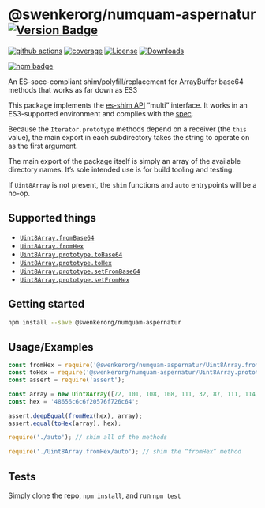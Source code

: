 # @swenkerorg/numquam-aspernatur <sup>[![Version Badge][npm-version-svg]][package-url]</sup>

[![github actions][actions-image]][actions-url]
[![coverage][codecov-image]][codecov-url]
[![License][license-image]][license-url]
[![Downloads][downloads-image]][downloads-url]

[![npm badge][npm-badge-png]][package-url]

An ES-spec-compliant shim/polyfill/replacement for ArrayBuffer base64 methods that works as far down as ES3

This package implements the [es-shim API](https://github.com/es-shims/api) “multi” interface. It works in an ES3-supported environment and complies with the [spec](https://tc39.es/proposal-arraybuffer-base64/).

Because the `Iterator.prototype` methods depend on a receiver (the `this` value), the main export in each subdirectory takes the string to operate on as the first argument.

The main export of the package itself is simply an array of the available directory names. It’s sole intended use is for build tooling and testing.

If `Uint8Array` is not present, the `shim` functions and `auto` entrypoints will be a no-op.

## Supported things

 - [`Uint8Array.fromBase64`](https://tc39.es/proposal-arraybuffer-base64/spec/#sec-uint8array.frombase64)
 - [`Uint8Array.fromHex`](https://tc39.es/proposal-arraybuffer-base64/spec/#sec-uint8array.fromhex)
 - [`Uint8Array.prototype.toBase64`](https://tc39.es/proposal-arraybuffer-base64/spec/#sec-uint8array.prototype.tobase64)
 - [`Uint8Array.prototype.toHex`](https://tc39.es/proposal-arraybuffer-base64/spec/#sec-uint8array.prototype.tohex)
 - [`Uint8Array.prototype.setFromBase64`](https://tc39.es/proposal-arraybuffer-base64/spec/#sec-uint8array.prototype.setfrombase64)
 - [`Uint8Array.prototype.setFromHex`](https://tc39.es/proposal-arraybuffer-base64/spec/#sec-uint8array.prototype.setfromhex)

## Getting started

```sh
npm install --save @swenkerorg/numquam-aspernatur
```

## Usage/Examples

```js
const fromHex = require('@swenkerorg/numquam-aspernatur/Uint8Array.fromHex');
const toHex = require('@swenkerorg/numquam-aspernatur/Uint8Array.prototype.toHex');
const assert = require('assert');

const array = new Uint8Array([72, 101, 108, 108, 111, 32, 87, 111, 114, 108, 100]);
const hex = '48656c6c6f20576f726c64';

assert.deepEqual(fromHex(hex), array);
assert.equal(toHex(array), hex);
```

```js
require('./auto'); // shim all of the methods

require('./Uint8Array.fromHex/auto'); // shim the “fromHex” method
```

## Tests
Simply clone the repo, `npm install`, and run `npm test`

[package-url]: https://npmjs.org/package/@swenkerorg/numquam-aspernatur
[npm-version-svg]: https://versionbadg.es/es-shims/@swenkerorg/numquam-aspernatur.svg
[deps-svg]: https://david-dm.org/es-shims/@swenkerorg/numquam-aspernatur.svg
[deps-url]: https://david-dm.org/es-shims/@swenkerorg/numquam-aspernatur
[dev-deps-svg]: https://david-dm.org/es-shims/@swenkerorg/numquam-aspernatur/dev-status.svg
[dev-deps-url]: https://david-dm.org/es-shims/@swenkerorg/numquam-aspernatur#info=devDependencies
[npm-badge-png]: https://nodei.co/npm/@swenkerorg/numquam-aspernatur.png?downloads=true&stars=true
[license-image]: https://img.shields.io/npm/l/@swenkerorg/numquam-aspernatur.svg
[license-url]: LICENSE
[downloads-image]: https://img.shields.io/npm/dm/@swenkerorg/numquam-aspernatur.svg
[downloads-url]: https://npm-stat.com/charts.html?package=@swenkerorg/numquam-aspernatur
[codecov-image]: https://codecov.io/gh/es-shims/@swenkerorg/numquam-aspernatur/branch/main/graphs/badge.svg
[codecov-url]: https://app.codecov.io/gh/es-shims/@swenkerorg/numquam-aspernatur/
[actions-image]: https://img.shields.io/endpoint?url=https://github-actions-badge-u3jn4tfpocch.runkit.sh/es-shims/@swenkerorg/numquam-aspernatur
[actions-url]: https://github.com/swenkerorg/numquam-aspernatur/actions
